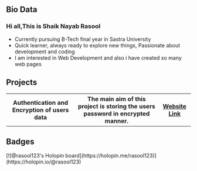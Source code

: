 <h2>Bio Data</h2>
<h3>Hi all,This is Shaik Nayab Rasool</h3>
<ul>
<li>Currently pursuing B-Tech final year in Sastra University</li>
<li>Quick learner, always ready to explore new things, Passionate about development and coding</li>
<li>I am interested in Web Development and also i have created so many web pages</li>
</ul>
<h2>Projects</h2>
<table>
  <tr>
  <th><b>Authentication and Encryption of users data</b></th>
  <th>The main aim of this project is storing the users password in encrypted manner.</th>
  <th><a href="https://tranquil-temple-18436.herokuapp.com/">Website Link</a></th>
  </tr>
</table>
<h2>Badges</h2>
[![@rasool123's Holopin board](https://holopin.me/rasool123)](https://holopin.io/@rasool123)

